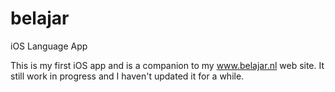 # belajar

iOS Language App

This is my first iOS app and is a companion to my www.belajar.nl web site. It still work in progress and I haven't updated it for a while.
